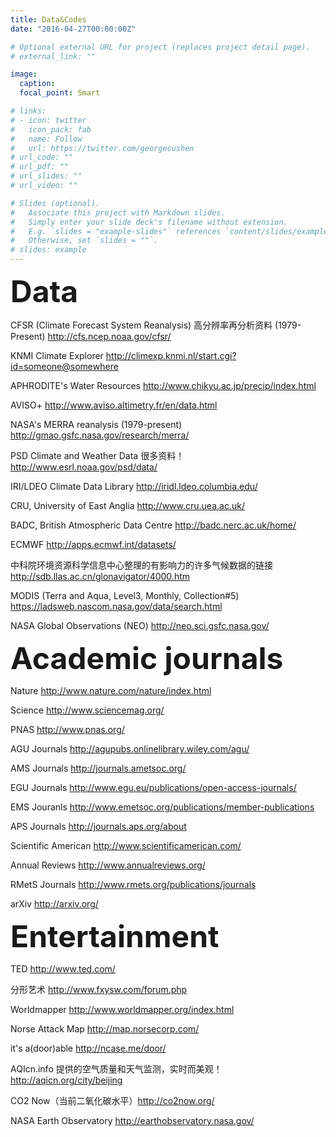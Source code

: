 ```yaml
---
title: Data&Codes
date: "2016-04-27T00:00:00Z"

# Optional external URL for project (replaces project detail page).
# external_link: ""

image:
  caption: 
  focal_point: Smart

# links:
# - icon: twitter
#   icon_pack: fab
#   name: Follow
#   url: https://twitter.com/georgecushen
# url_code: ""
# url_pdf: ""
# url_slides: ""
# url_video: ""

# Slides (optional).
#   Associate this project with Markdown slides.
#   Simply enter your slide deck's filename without extension.
#   E.g. `slides = "example-slides"` references `content/slides/example-slides.md`.
#   Otherwise, set `slides = ""`.
# slides: example
---
```


<font size=10>**Data**</font>

CFSR (Climate Forecast System Reanalysis) 高分辨率再分析资料 (1979-Present) http://cfs.ncep.noaa.gov/cfsr/

KNMI Climate Explorer http://climexp.knmi.nl/start.cgi?id=someone@somewhere

APHRODITE's Water Resources http://www.chikyu.ac.jp/precip/index.html

AVISO+ http://www.aviso.altimetry.fr/en/data.html

NASA's MERRA reanalysis (1979-present) http://gmao.gsfc.nasa.gov/research/merra/

PSD Climate and Weather Data 很多资料！ http://www.esrl.noaa.gov/psd/data/

IRI/LDEO Climate Data Library http://iridl.ldeo.columbia.edu/

CRU, University of East Anglia http://www.cru.uea.ac.uk/

BADC, British Atmospheric Data Centre http://badc.nerc.ac.uk/home/

ECMWF http://apps.ecmwf.int/datasets/

中科院环境资源科学信息中心整理的有影响力的许多气候数据的链接 http://sdb.llas.ac.cn/glonavigator/4000.htm

MODIS (Terra and Aqua, Level3, Monthly, Collection#5) https://ladsweb.nascom.nasa.gov/data/search.html

NASA Global Observations (NEO) http://neo.sci.gsfc.nasa.gov/


<font size=10>**Academic journals**</font>

Nature http://www.nature.com/nature/index.html

Science http://www.sciencemag.org/

PNAS http://www.pnas.org/

AGU Journals http://agupubs.onlinelibrary.wiley.com/agu/

AMS Journals http://journals.ametsoc.org/

EGU Journals http://www.egu.eu/publications/open-access-journals/

EMS Jouranls http://www.emetsoc.org/publications/member-publications

APS Journals http://journals.aps.org/about

Scientific American http://www.scientificamerican.com/

Annual Reviews http://www.annualreviews.org/

RMetS Journals http://www.rmets.org/publications/journals 

arXiv http://arxiv.org/


<font size=10>**Entertainment**</font>

TED http://www.ted.com/

分形艺术 http://www.fxysw.com/forum.php

Worldmapper http://www.worldmapper.org/index.html

Norse Attack Map http://map.norsecorp.com/

it's a(door)able http://ncase.me/door/

AQIcn.info 提供的空气质量和天气监测，实时而美观！http://aqicn.org/city/beijing

CO2 Now（当前二氧化碳水平）http://co2now.org/

NASA Earth Observatory http://earthobservatory.nasa.gov/